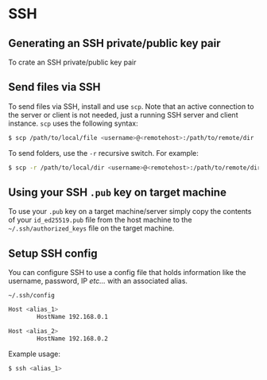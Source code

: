 # SSH

## Generating an SSH private/public key pair

To crate an SSH private/public key pair

## Send files via SSH

To send files via SSH, install and use `scp`. Note that an active connection to the server or client is not needed, just a running SSH server and client instance. `scp` uses the following syntax:

```bash
$ scp /path/to/local/file <username>@<remotehost>:/path/to/remote/dir
```

To send folders, use the `-r` recursive switch. For example:

```bash
$ scp -r /path/to/local/dir <username>@<remotehost>:/path/to/remote/dir
```

## Using your SSH `.pub` key on target machine

To use your `.pub` key on a target machine/server simply copy the contents of your `id_ed25519.pub` file from the host machine to the `~/.ssh/authorized_keys` file on the target machine.

## Setup SSH config

You can configure SSH to use a config file that holds information like the username, password, IP _etc..._ with an associated alias.

`~/.ssh/config`

```bash
Host <alias_1>
        HostName 192.168.0.1

Host <alias_2>
        HostName 192.168.0.2
```

Example usage:

```bash
$ ssh <alias_1>
```
